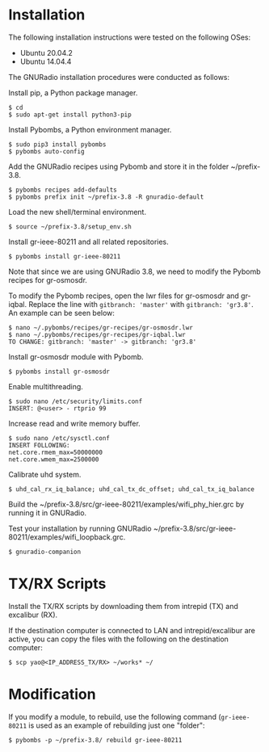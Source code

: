 # Installation

The following installation instructions were tested on the following OSes:
- Ubuntu 20.04.2
- Ubuntu 14.04.4

The GNURadio installation procedures were conducted as follows:

Install pip, a Python package manager.
```
$ cd
$ sudo apt-get install python3-pip
```

Install Pybombs, a Python environment manager.
```
$ sudo pip3 install pybombs
$ pybombs auto-config
```

Add the GNURadio recipes using Pybomb and store it in the folder ~/prefix-3.8.
```
$ pybombs recipes add-defaults
$ pybombs prefix init ~/prefix-3.8 -R gnuradio-default
```

Load the new shell/terminal environment.
```
$ source ~/prefix-3.8/setup_env.sh
```

Install gr-ieee-80211 and all related repositories.
```
$ pybombs install gr-ieee-80211
```

Note that since we are using GNURadio 3.8, we need to modify the Pybomb recipes for gr-osmosdr.

To modify the Pybomb recipes, open the lwr files for gr-osmosdr and gr-iqbal. Replace the line with `gitbranch: 'master'` with `gitbranch: 'gr3.8'`. An example can be seen below:
```
$ nano ~/.pybombs/recipes/gr-recipes/gr-osmosdr.lwr
$ nano ~/.pybombs/recipes/gr-recipes/gr-iqbal.lwr
TO CHANGE: gitbranch: 'master' -> gitbranch: 'gr3.8'
```

Install gr-osmosdr module with Pybomb.
```
$ pybombs install gr-osmosdr
```

Enable multithreading.
```
$ sudo nano /etc/security/limits.conf
INSERT: @<user> - rtprio 99
```

Increase read and write memory buffer.
```
$ sudo nano /etc/sysctl.conf
INSERT FOLLOWING:
net.core.rmem_max=50000000
net.core.wmem_max=2500000
```

Calibrate uhd system.
```
$ uhd_cal_rx_iq_balance; uhd_cal_tx_dc_offset; uhd_cal_tx_iq_balance
```

Build the ~/prefix-3.8/src/gr-ieee-80211/examples/wifi_phy_hier.grc by running it in GNURadio.

Test your installation by running GNURadio ~/prefix-3.8/src/gr-ieee-80211/examples/wifi_loopback.grc.
```
$ gnuradio-companion
```

# TX/RX Scripts
Install the TX/RX scripts by downloading them from intrepid (TX) and excalibur (RX).

If the destination computer is connected to LAN and intrepid/excalibur are active, you can copy the files with the following on the destination computer:
```
$ scp yao@<IP_ADDRESS_TX/RX> ~/works* ~/
```

# Modification
If you modify a module, to rebuild, use the following command (```gr-ieee-80211``` is used as an example of rebuilding just one "folder":
```
$ pybombs -p ~/prefix-3.8/ rebuild gr-ieee-80211
```
